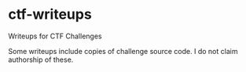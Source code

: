 # ctf-writeups
Writeups for CTF Challenges

Some writeups include copies of challenge source code. I do not claim authorship of these.
